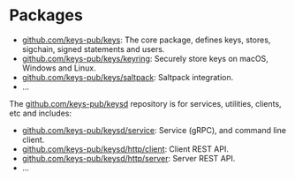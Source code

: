 # Packages

- [github.com/keys-pub/keys](https://godoc.org/github.com/keys-pub/keys): The core package, defines keys, stores, sigchain, signed statements and users.
- [github.com/keys-pub/keys/keyring](https://godoc.org/github.com/keys-pub/keys/keyring): Securely store keys on macOS, Windows and Linux.
- [github.com/keys-pub/keys/saltpack](https://godoc.org/github.com/keys-pub/keys/saltpack): Saltpack integration.
- ...

The [github.com/keys-pub/keysd](https://github.com/keys-pub/keysd) repository is for services, utilities, clients, etc and includes:

- [github.com/keys-pub/keysd/service](https://godoc.org/github.com/keys-pub/keysd/service): Service (gRPC), and command line client.
- [github.com/keys-pub/keysd/http/client](https://godoc.org/github.com/keys-pub/keysd/http/client): Client REST API.
- [github.com/keys-pub/keysd/http/server](https://godoc.org/github.com/keys-pub/keysd/http/server): Server REST API.
- ...

